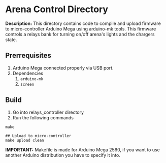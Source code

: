 # Arena Control Directory

**Description:** This directory contains code to compile and upload firmware to micro-controller Arduino Mega using arduino-mk tools. This firmware controls a relays bank for turning on/off arena's lights and the chargers state.

## Prerrequisites

1. Arduino Mega connected properly via USB port.
2. Dependencies
    1. `arduino-mk`
    2. `screen`

## Build
1. Go into relays_controller directory
2. Run the following commands
```
make

## Upload to micro-controller
make upload clean

```
**IMPORTANT:** Makefile is made for Arduino Mega 2560, if you want to use another Arduino distribution you have to specify it into.
